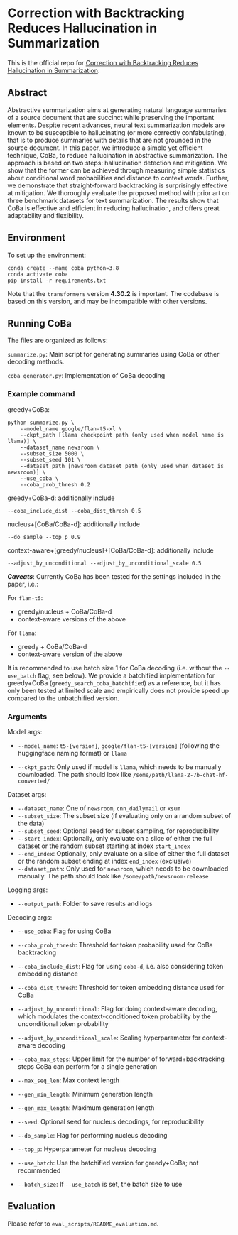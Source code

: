# Correction with Backtracking Reduces Hallucination in Summarization

This is the official repo for [Correction with Backtracking Reduces Hallucination in Summarization](https://arxiv.org/abs/2310.16176).

## Abstract

Abstractive summarization aims at generating natural language summaries of a source document that are succinct while preserving the important elements. Despite recent advances, neural text summarization models are known to be susceptible to hallucinating (or more correctly confabulating), that is to produce summaries with details that are not grounded in the source document. In this paper, we introduce a simple yet efficient technique, CoBa, to reduce hallucination in abstractive summarization. The approach is based on two steps: hallucination detection and mitigation. We show that the former can be achieved through measuring simple statistics about conditional word probabilities and distance to context words. Further, we demonstrate that straight-forward backtracking is surprisingly effective at mitigation. We thoroughly evaluate the proposed method with prior art on three benchmark datasets for text summarization. The results show that CoBa is effective and efficient in reducing hallucination, and offers great adaptability and flexibility.


## Environment

To set up the environment:

```
conda create --name coba python=3.8
conda activate coba
pip install -r requirements.txt
```

Note that the `transformers` version **4.30.2** is important. The codebase is based on this version, and may be incompatible with other versions.

## Running CoBa

The files are organized as follows:

`summarize.py`: Main script for generating summaries using CoBa or other decoding methods.

`coba_generator.py`: Implementation of CoBa decoding

### Example command

greedy+CoBa:
```
python summarize.py \
	--model_name google/flan-t5-xl \
	--ckpt_path [llama checkpoint path (only used when model name is llama)] \
	--dataset_name newsroom \
	--subset_size 5000 \
	--subset_seed 101 \
	--dataset_path [newsroom dataset path (only used when dataset is newsroom)] \
	--use_coba \
	--coba_prob_thresh 0.2 
```

greedy+CoBa-d: additionally include
```
--coba_include_dist --coba_dist_thresh 0.5
```

nucleus+[CoBa/CoBa-d]: additionally include
```
--do_sample --top_p 0.9
```

context-aware+[greedy/nucleus]+[CoBa/CoBa-d]: additionally include
```
--adjust_by_unconditional --adjust_by_unconditional_scale 0.5
```

***Caveats***: Currently CoBa has been tested for the settings included in the paper, i.e.:

For `flan-t5`: 
- greedy/nucleus + CoBa/CoBa-d
- context-aware versions of the above

For `llama`: 
- greedy + CoBa/CoBa-d
- context-aware version of the above

It is recommended to use batch size 1 for CoBa decoding (i.e. without the `--use_batch` flag; see below). We provide a batchified implementation for greedy+CoBa (`greedy_search_coba_batchified`) as a reference, but it has only been tested at limited scale and empirically does not provide speed up compared to the unbatchified version.

### Arguments
Model args:
- `--model_name`:  `t5-[version]`, `google/flan-t5-[version]` (following the huggingface naming format) or `llama`

- `--ckpt_path`: Only used if model is `llama`, which needs to be manually downloaded. The path should look like `/some/path/llama-2-7b-chat-hf-converted/`

Dataset args:
- `--dataset_name`: One of `newsroom`, `cnn_dailymail` or `xsum`
- `--subset_size`: The subset size (if evaluating only on a random subset of the data)
- `--subset_seed`: Optional seed for subset sampling, for reproducibility
- `--start_index`: Optionally, only evaluate on a slice of either the full dataset or the random subset starting at index `start_index`
- `--end_index`: Optionally, only evaluate on a slice of either the full dataset or the random subset ending at index `end_index` (exclusive)
- `--dataset_path`: Only used for `newsroom`, which needs to be downloaded manually. The path should look like `/some/path/newsroom-release`

Logging args:
- `--output_path`: Folder to save results and logs

Decoding args:
- `--use_coba`: Flag for using CoBa 
- `--coba_prob_thresh`: Threshold for token probability used for CoBa backtracking
- `--coba_include_dist`: Flag for using `coba-d`, i.e. also considering token embedding distance
- `--coba_dist_thresh`: Threshold for token embedding distance used for CoBa
    
- `--adjust_by_unconditional`: Flag for doing context-aware decoding, which modulates the context-conditioned token probability by the unconditional token probability
- `--adjust_by_unconditional_scale`: Scaling hyperparameter for context-aware decoding
- `--coba_max_steps`: Upper limit for the number of forward+backtracking steps CoBa can perform for a single generation
- `--max_seq_len`: Max context length
- `--gen_min_length`: Minimum generation length
- `--gen_max_length`: Maximum generation length
- `--seed`: Optional seed for nucleus decodings, for reproducibility
- `--do_sample`: Flag for performing nucleus decoding
- `--top_p`: Hyperparameter for nucleus decoding
- `--use_batch`: Use the batchified version for greedy+CoBa; not recommended
- `--batch_size`: If `--use_batch` is set, the batch size to use

## Evaluation

Please refer to `eval_scripts/README_evaluation.md`.